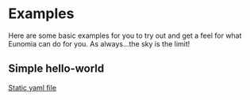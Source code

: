 # Examples

Here are some basic examples for you to try out and get a feel for what Eunomia can do for you. As always...the sky is the limit!

## Simple hello-world
[Static yaml file](hello-world-yaml/README.md) 
